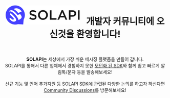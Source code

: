 <h1 align="center"><a href="https://www.solapi.com" target="_blank"><img src="https://raw.githubusercontent.com/solapi/.github/main/assets/logo.svg" alt="solapi logo" /></a>&nbsp;&nbsp;&nbsp;개발자 커뮤니티에 오신것을 환영합니다!</h1>
<br/>
<p align="center">    
  <b>SOLAPI</b>는 세상에서 가장 쉬운 메시징 플랫폼을 만들어 갑니다.
  <br/>
  SOLAPI를 통해서 다른 업체에서 경험하지 못한 <a href="https://developers.solapi.com/intro" target="_blank">모던화 된 SDK</a>와 함께 쉽고 빠르게 알림톡/문자 등을 발송해보세요!
  <br/><br/>
  신규 기능 및 언어 추가지원 등 SOLAPI SDK에 관련된 다양한 논의를 하고자 하신다면 <a href="https://github.com/solapi/community/discussions" target="_blank">Community Discussions</a>를 방문해보세요!
</p>
